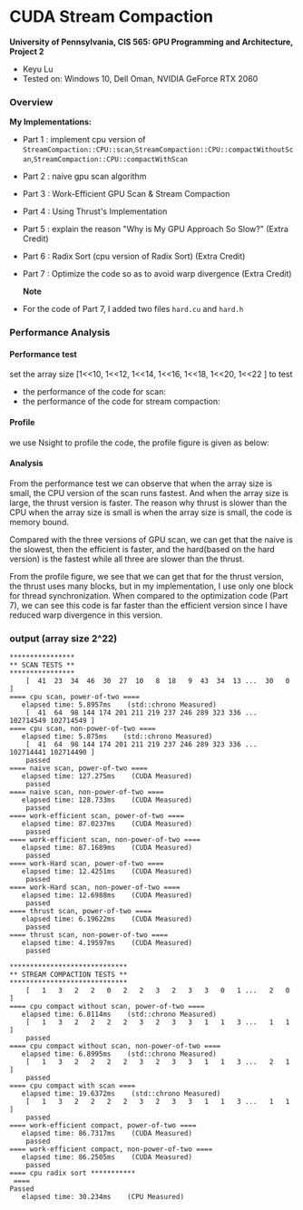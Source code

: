 CUDA Stream Compaction
======================

**University of Pennsylvania, CIS 565: GPU Programming and Architecture, Project 2**

* Keyu Lu
* Tested on: Windows 10, Dell Oman, NVIDIA GeForce RTX 2060

### Overview 
**My Implementations:**
 - Part 1 : implement cpu version of `StreamCompaction::CPU::scan`,`StreamCompaction::CPU::compactWithoutScan`,`StreamCompaction::CPU::compactWithScan`
 - Part 2 : naive gpu scan algorithm
 - Part 3 :  Work-Efficient GPU Scan & Stream Compaction
 - Part 4 :  Using Thrust's Implementation
 - Part 5 : explain the reason "Why is My GPU Approach So Slow?" (Extra Credit)
 - Part 6 : Radix Sort  (cpu version of Radix Sort) (Extra Credit)
 - Part 7 : Optimize the code so as to avoid warp divergence  (Extra Credit)
   
   **Note**
 - For the code of Part 7, I added two files `hard.cu` and `hard.h`

### Performance Analysis 
#### Performance test
set the array size [1<<10, 1<<12, 1<<14, 1<<16, 1<<18, 1<<20, 1<<22 ] to test 

 - the performance of the code for scan:
![]()
 - the performance of the code for stream compaction:
![]()

#### Profile
we use Nsight to profile the code, the profile figure is given as below:
![]()

#### Analysis
From the performance test we can observe that when the array size is small, the CPU version of the scan runs fastest. And when the array size is large, the thrust version is faster. The reason why thrust is slower than the CPU when the array size is small is when the array size is small, the code is memory bound.

Compared with the three versions of GPU scan, we can get that the naive is the slowest, then the efficient is faster, and the hard(based on the hard version) is the fastest while all three are slower than the thrust.

From the profile figure, we see that we can get that for the thrust version, the thrust uses many blocks, but in my implementation, I use only one block for thread synchronization. When compared to the optimization code (Part 7), we can see this code is far faster than the efficient version since I have reduced warp divergence in this version. 

### output (array size 2^22)
```
****************
** SCAN TESTS **
****************
    [  41  23  34  46  30  27  10   8  18   9  43  34  13 ...  30   0 ]
==== cpu scan, power-of-two ====
   elapsed time: 5.8957ms    (std::chrono Measured)
    [  41  64  98 144 174 201 211 219 237 246 289 323 336 ... 102714549 102714549 ]
==== cpu scan, non-power-of-two ====
   elapsed time: 5.875ms    (std::chrono Measured)
    [  41  64  98 144 174 201 211 219 237 246 289 323 336 ... 102714441 102714490 ]
    passed
==== naive scan, power-of-two ====
   elapsed time: 127.275ms    (CUDA Measured)
    passed
==== naive scan, non-power-of-two ====
   elapsed time: 128.733ms    (CUDA Measured)
    passed
==== work-efficient scan, power-of-two ====
   elapsed time: 87.0237ms    (CUDA Measured)
    passed
==== work-efficient scan, non-power-of-two ====
   elapsed time: 87.1689ms    (CUDA Measured)
    passed
==== work-Hard scan, power-of-two ====
   elapsed time: 12.4251ms    (CUDA Measured)
    passed
==== work-Hard scan, non-power-of-two ====
   elapsed time: 12.6988ms    (CUDA Measured)
    passed
==== thrust scan, power-of-two ====
   elapsed time: 6.19622ms    (CUDA Measured)
    passed
==== thrust scan, non-power-of-two ====
   elapsed time: 4.19597ms    (CUDA Measured)
    passed

*****************************
** STREAM COMPACTION TESTS **
*****************************
    [   1   3   2   2   0   2   2   3   2   3   3   0   1 ...   2   0 ]
==== cpu compact without scan, power-of-two ====
   elapsed time: 6.8114ms    (std::chrono Measured)
    [   1   3   2   2   2   2   3   2   3   3   1   1   3 ...   1   1 ]
    passed
==== cpu compact without scan, non-power-of-two ====
   elapsed time: 6.8995ms    (std::chrono Measured)
    [   1   3   2   2   2   2   3   2   3   3   1   1   3 ...   2   1 ]
    passed
==== cpu compact with scan ====
   elapsed time: 19.6372ms    (std::chrono Measured)
    [   1   3   2   2   2   2   3   2   3   3   1   1   3 ...   1   1 ]
    passed
==== work-efficient compact, power-of-two ====
   elapsed time: 86.7317ms    (CUDA Measured)
    passed
==== work-efficient compact, non-power-of-two ====
   elapsed time: 86.2505ms    (CUDA Measured)
    passed
==== cpu radix sort ***********
 ====
Passed
   elapsed time: 30.234ms    (CPU Measured)
```

